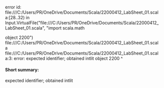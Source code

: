 error id: file:///C:/Users/PR/OneDrive/Documents/Scala/22000412_LabSheet_01.scala:[28..32) in Input.VirtualFile("file:///C:/Users/PR/OneDrive/Documents/Scala/22000412_LabSheet_01.scala", "import scala.math

object 2200")
file:///C:/Users/PR/OneDrive/Documents/Scala/22000412_LabSheet_01.scala
file:///C:/Users/PR/OneDrive/Documents/Scala/22000412_LabSheet_01.scala:3: error: expected identifier; obtained intlit
object 2200
       ^
#### Short summary: 

expected identifier; obtained intlit